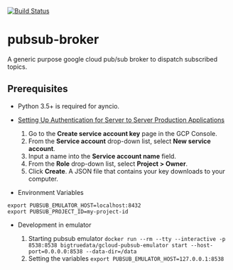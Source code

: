 [![Build Status](https://travis-ci.org/drmobile/pubsub-lib.svg?branch=master)](https://travis-ci.org/drmobile/pubsub-lib)

# pubsub-broker

A generic purpose google cloud pub/sub broker to dispatch subscribed topics.

## Prerequisites

* Python 3.5+ is required for ayncio.
* [Setting Up Authentication for Server to Server Production Applications](https://cloud.google.com/docs/authentication/production)
    1. Go to the **Create service account key** page in the GCP Console.
    2. From the **Service account** drop-down list, select **New service account**.
    3. Input a name into the **Service account name** field.
    4. From the **Role** drop-down list, select **Project > Owner**.
    5. Click **Create**. A JSON file that contains your key downloads to your computer.

* Environment Variables

```
export PUBSUB_EMULATOR_HOST=localhost:8432
export PUBSUB_PROJECT_ID=my-project-id
```

* Development in emulator

    1. Starting pubsub emulator
        ```docker run --rm --tty --interactive -p 8538:8538 bigtruedata/gcloud-pubsub-emulator start --host-port=0.0.0.0:8538 --data-dir=/data```
    2. Setting the variables
        ```export PUBSUB_EMULATOR_HOST=127.0.0.1:8538```
